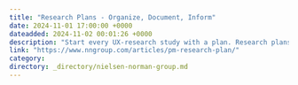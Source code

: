 ```yaml
---
title: "Research Plans - Organize, Document, Inform"
date: 2024-11-01 17:00:00 +0000
dateadded: 2024-11-02 00:01:26 +0000
description: "Start every UX-research study with a plan. Research plans document goals, methods, and logistics."
link: "https://www.nngroup.com/articles/pm-research-plan/"
category:
directory: _directory/nielsen-norman-group.md
---
```

